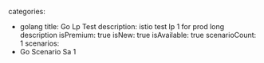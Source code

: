 categories:
  - golang
title: Go Lp Test
description: istio test lp 1 for prod long description
isPremium: true
isNew: true
isAvailable: true
scenarioCount: 1
scenarios:
 - Go Scenario Sa 1
